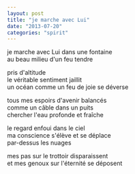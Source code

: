 ```yaml
---
layout: post
title: "je marche avec Lui"
date: "2013-07-20"
categories: "spirit"
---
```


je marche avec Lui dans une fontaine  
au beau milieu d'un feu tendre

pris d'altitude  
le véritable sentiment jaillit  
un océan comme un feu de joie se déverse

tous mes espoirs d'avenir balancés  
comme un câble dans un puits  
chercher l'eau profonde et fraîche

le regard enfoui dans le ciel  
ma conscience s'élève et se déplace  
par-dessus les nuages

mes pas sur le trottoir disparaissent  
et mes genoux sur l'éternité se déposent
